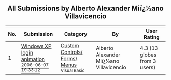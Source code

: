﻿<div align="center">

## All Submissions by Alberto Alexander Miï¿½ano Villavicencio

</div>

No.  | Submission | Category | By   | User Rating
---- | ---------- | -------- | ---- | -----------
1 | [Windows XP login animation<br /><sup>2006-06-07 19:33:12</sup>](https://github.com/Planet-Source-Code/alberto-alexander-mi-ano-villavicencio-windows-xp-login-animation__1-65597) | [Custom Controls/ Forms/  Menus<br /><sup>Visual Basic</sup>](../ByCategory/custom-controls-forms-menus__1-4.md) | Alberto Alexander Miï¿½ano Villavicencio | 4.3 (13 globes from 3 users)
